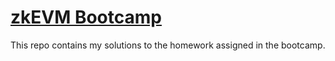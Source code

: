 # [zkEVM Bootcamp](https://www.encode.club/zksync-zkevm-bootcamp)
This repo contains my solutions to the homework assigned in the bootcamp.
